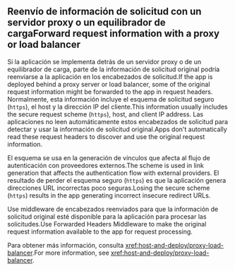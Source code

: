 ## <a name="forward-request-information-with-a-proxy-or-load-balancer"></a><span data-ttu-id="f47ed-101">Reenvío de información de solicitud con un servidor proxy o un equilibrador de carga</span><span class="sxs-lookup"><span data-stu-id="f47ed-101">Forward request information with a proxy or load balancer</span></span>

<span data-ttu-id="f47ed-102">Si la aplicación se implementa detrás de un servidor proxy o de un equilibrador de carga, parte de la información de solicitud original podría reenviarse a la aplicación en los encabezados de solicitud.</span><span class="sxs-lookup"><span data-stu-id="f47ed-102">If the app is deployed behind a proxy server or load balancer, some of the original request information might be forwarded to the app in request headers.</span></span> <span data-ttu-id="f47ed-103">Normalmente, esta información incluye el esquema de solicitud seguro (`https`), el host y la dirección IP del cliente.</span><span class="sxs-lookup"><span data-stu-id="f47ed-103">This information usually includes the secure request scheme (`https`), host, and client IP address.</span></span> <span data-ttu-id="f47ed-104">Las aplicaciones no leen automáticamente estos encabezados de solicitud para detectar y usar la información de solicitud original.</span><span class="sxs-lookup"><span data-stu-id="f47ed-104">Apps don't automatically read these request headers to discover and use the original request information.</span></span>

<span data-ttu-id="f47ed-105">El esquema se usa en la generación de vínculos que afecta al flujo de autenticación con proveedores externos.</span><span class="sxs-lookup"><span data-stu-id="f47ed-105">The scheme is used in link generation that affects the authentication flow with external providers.</span></span> <span data-ttu-id="f47ed-106">El resultado de perder el esquema seguro (`https`) es que la aplicación genera direcciones URL incorrectas poco seguras.</span><span class="sxs-lookup"><span data-stu-id="f47ed-106">Losing the secure scheme (`https`) results in the app generating incorrect insecure redirect URLs.</span></span>

<span data-ttu-id="f47ed-107">Use middleware de encabezados reenviados para que la información de solicitud original esté disponible para la aplicación para procesar las solicitudes.</span><span class="sxs-lookup"><span data-stu-id="f47ed-107">Use Forwarded Headers Middleware to make the original request information available to the app for request processing.</span></span>

<span data-ttu-id="f47ed-108">Para obtener más información, consulta <xref:host-and-deploy/proxy-load-balancer>.</span><span class="sxs-lookup"><span data-stu-id="f47ed-108">For more information, see <xref:host-and-deploy/proxy-load-balancer>.</span></span>
